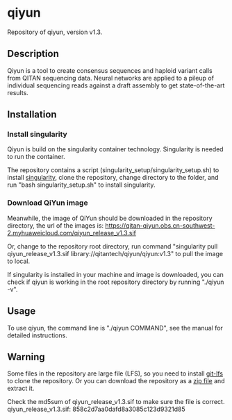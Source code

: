 # qiyun


Repository of qiyun, version v1.3.

## Description
Qiyun is a tool to create consensus sequences and haploid variant calls from QITAN sequencing data. Neural networks are applied to a pileup of individual sequencing reads against a draft assembly to get state-of-the-art results. 


## Installation
### Install singularity
Qiyun is build on the singularity container technology. Singularity is needed to run the container.

The repository contains a script (singularity_setup/singularity_setup.sh) to install [singularity](https://sylabs.io/singularity/), clone the repository, change directory to the folder, and run "bash singularity_setup.sh" to install singularity.

### Download QiYun image
Meanwhile, the image of QiYun should be downloaded in the repository directory, the url of the images is: https://qitan-qiyun.obs.cn-southwest-2.myhuaweicloud.com/qiyun_release_v1.3.sif

Or, change to the repository root directory, run command "singularity pull qiyun_release_v1.3.sif library://qitantech/qiyun/qiyun:v1.3" to pull the image to local.

If singularity is installed in your machine and image is downloaded, you can check if qiyun is working in the root repository directory by running "./qiyun -v".


## Usage
To use qiyun, the command line is "./qiyun COMMAND", see the manual for detailed instructions.


## Warning
Some files in the repository are large file (LFS), so you need to install [git-lfs](https://git-lfs.com/) to clone the repository.
Or you can download the repository as a [zip file](https://github.com/QiTanTech/qiyun/archive/refs/heads/v1.3.zip) and extract it.

Check the md5sum of qiyun_release_v1.3.sif to make sure the file is correct.
qiyun_release_v1.3.sif: 858c2d7aa0dafd8a3085c123d9321d85
